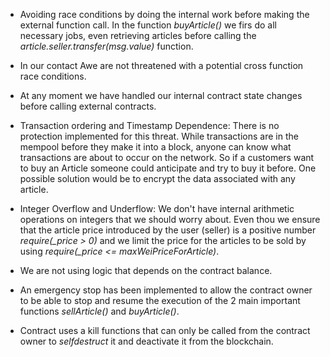 - Avoiding race conditions by doing the internal work before making the external function call. In the
function *buyArticle()* we firs do all necessary jobs, even retrieving articles before calling the
*article.seller.transfer(msg.value)* function.

- In our contact Awe are not threatened with a potential cross function race conditions.

- At any moment we have handled our internal contract state changes before calling external contracts.

- Transaction ordering and Timestamp Dependence: There is no protection implemented for this threat. While transactions are in the mempool before they make it into a block, anyone can know what transactions are about to occur on the network.  So if a customers want to buy an Article someone could anticipate and try to buy it before. One possible solution would be to encrypt the data associated with any article.

- Integer Overflow and Underflow: We don't have internal arithmetic operations on integers that we should worry about. Even thou we ensure that the article price introduced by the user (seller) is a positive number *require(_price > 0)* and we limit the price for the articles to be sold by using *require(_price <= maxWeiPriceForArticle)*.

- We are not using logic that depends on the contract balance.  

- An emergency stop has been implemented to allow the contract owner to be able to stop and resume the execution of the 2 main important functions *sellArticle()* and *buyArticle()*.

- Contract uses a kill functions that can only be called from the contract owner to *selfdestruct* it and deactivate it from the blockchain.
